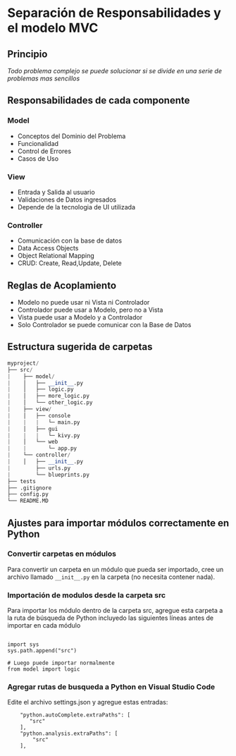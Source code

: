 # Separación de Responsabilidades y el modelo MVC


## Principio

*Todo problema complejo se puede solucionar si se divide en una serie de problemas mas sencillos*

## Responsabilidades de cada componente

### Model

* Conceptos del Dominio del Problema
* Funcionalidad
* Control de Errores
* Casos de Uso

### View

* Entrada y Salida al usuario
* Validaciones de Datos ingresados
* Depende de la tecnologia de UI utilizada

### Controller
    
* Comunicación con la base de datos
* Data Access Objects
* Object Relational Mapping
* CRUD: Create, Read,Update, Delete
            
## Reglas de Acoplamiento

* Modelo no puede usar ni Vista ni Controlador
* Controlador puede usar a Modelo, pero no a Vista
* Vista puede usar a Modelo y a Controlador
* Solo Controlador se puede comunicar con la Base de Datos

## Estructura sugerida de carpetas

```python
myproject/
├── src/
|    ├── model/
|    │   ├── __init__.py
|    │   ├── logic.py
|    │   ├── more_logic.py
|    │   └── other_logic.py
|    ├── view/
|    │   ├── console
|    |   |   └─ main.py
|    │   ├── gui
|    |   |   └─ kivy.py
|    │   └── web
|    |       └─ app.py
|    └── controller/
|    │   ├── __init__.py
|        ├── urls.py
|        └── blueprints.py
├── tests
├── .gitignore
├── config.py
└── README.MD
```

## Ajustes para importar módulos correctamente en Python

### Convertir carpetas en módulos

Para convertir un carpeta en un módulo que pueda ser importado, 
cree un archivo llamado `__init__.py` en la carpeta (no necesita contener nada).

### Importación de modulos desde la carpeta src

Para importar los módulo dentro de la carpeta src, agregue esta carpeta a la ruta de búsqueda
de Python incluyedo las siguientes líneas antes de importar en cada módulo

```

import sys 
sys.path.append("src")

# Luego puede importar normalmente
from model import logic
```

### Agregar rutas de busqueda a Python en Visual Studio Code

Edite el archivo settings.json y agregue estas entradas:

```
    "python.autoComplete.extraPaths": [
       "src"
    ],
    "python.analysis.extraPaths": [
        "src"
    ],
```

